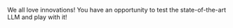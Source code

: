 We all love innovations! You have an opportunity to test the state-of-the-art LLM and play with it!
